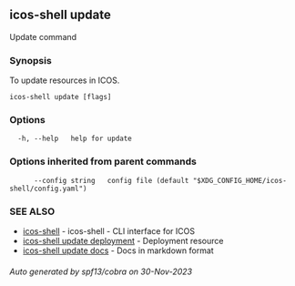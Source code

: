 ## icos-shell update

Update command

### Synopsis

To update resources in ICOS.

```
icos-shell update [flags]
```

### Options

```
  -h, --help   help for update
```

### Options inherited from parent commands

```
      --config string   config file (default "$XDG_CONFIG_HOME/icos-shell/config.yaml")
```

### SEE ALSO

* [icos-shell](icos-shell.md)	 - icos-shell - CLI interface for ICOS
* [icos-shell update deployment](icos-shell_update_deployment.md)	 - Deployment resource
* [icos-shell update docs](icos-shell_update_docs.md)	 - Docs in markdown format

###### Auto generated by spf13/cobra on 30-Nov-2023
